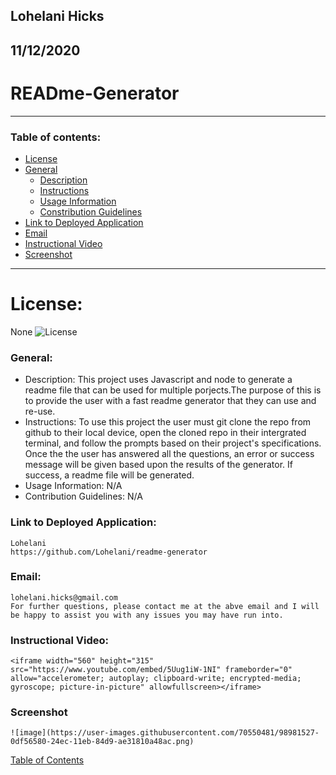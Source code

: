 ## Lohelani Hicks

## 11/12/2020

# READme-Generator

---

### Table of contents:
- [License](#license)
- [General](#general)
    - [Description](#description)
    - [Instructions](#instructions)
    - [Usage Information](#usage-information)
    - [Constribution Guidelines](#contribution-guidelines)
- [Link to Deployed Application](#link-to-deployed-application)
- [Email](#email)
- [Instructional Video](#instructional-video)
- [Screenshot](#screenshot)


---

# License:

   None
   ![License](https://img.shields.io/badge/license-None-yellow.svg)

### General:

   * Description: This project uses Javascript and node to generate a readme file that can be used for multiple porjects.The purpose of this is to provide the user with a fast readme generator that they can use and re-use.
   * Instructions: To use this project the user must git clone the repo from github to their local device, open the cloned repo in their intergrated terminal, and follow the prompts based on their project's specifications. Once the the user has answered all the questions, an error or success message will be given based upon the results of the generator. If success, a readme file will be generated.
   * Usage Information: N/A
   * Contribution Guidelines: N/A
            
### Link to Deployed Application:

    Lohelani
    https://github.com/Lohelani/readme-generator

### Email:

    lohelani.hicks@gmail.com
    For further questions, please contact me at the abve email and I will be happy to assist you with any issues you may have run into.

### Instructional Video:

    <iframe width="560" height="315" src="https://www.youtube.com/embed/5Uug1iW-1NI" frameborder="0" allow="accelerometer; autoplay; clipboard-write; encrypted-media; gyroscope; picture-in-picture" allowfullscreen></iframe>
        
### Screenshot
    
    ![image](https://user-images.githubusercontent.com/70550481/98981527-0df56580-24ec-11eb-84d9-ae31810a48ac.png)
    
[Table of Contents](#table-of-contents)